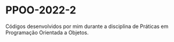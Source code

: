 # PPOO-2022-2
Códigos desenvolvidos por mim durante a disciplina de Práticas em Programação Orientada a Objetos.
